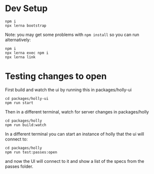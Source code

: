 # Dev Setup

```
npm i
npx lerna bootstrap
```

Note: you may get some problems with `npm install` so you can run alternatively:

```
npm i
npx lerna exec npm i
npx lerna link
```

# Testing changes to open

First build and watch the ui by running this in packages/holly-ui

```
cd packages/holly-ui
npm run start
```

Then in a different terminal, watch for server changes in packages/holly

```
cd packages/holly
npm run build:watch
```

In a different terminal you can start an instance of holly that the ui will connect to:

```
cd packages/holly
npm run test:passes:open
```

and now the UI will connect to it and show a list of the specs from the passes folder.
